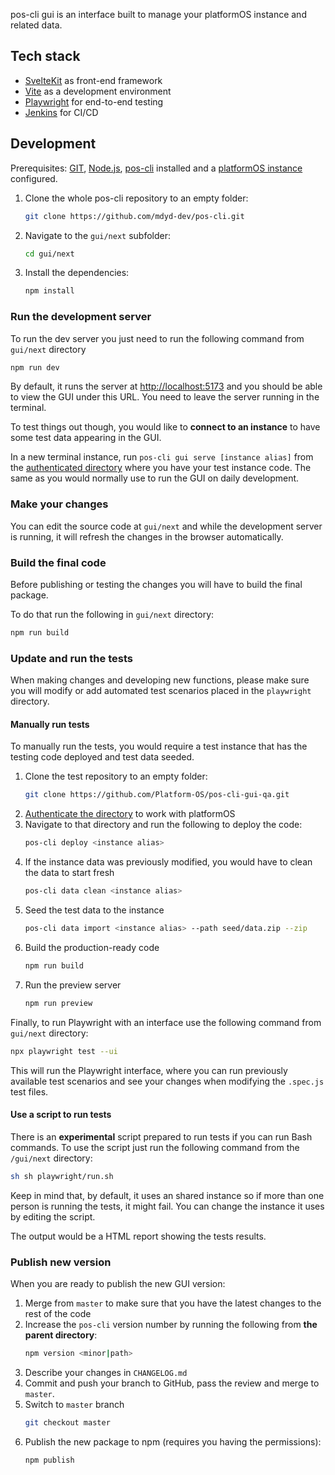 pos-cli gui is an interface built to manage your platformOS instance and related data.

## Tech stack
- [SvelteKit](https://kit.svelte.dev) as front-end framework
- [Vite](https://vitejs.dev) as a development environment
- [Playwright](https://playwright.dev) for end-to-end testing
- [Jenkins](https://www.jenkins.io) for CI/CD

## Development
Prerequisites: [GIT](https://git-scm.com), [Node.js](https://nodejs.org/en), [pos-cli](https://github.com/mdyd-dev/pos-cli) installed and a [platformOS instance](https://documentation.platformos.com/get-started) configured.

1. Clone the whole pos-cli repository to an empty folder:

    ```bash
    git clone https://github.com/mdyd-dev/pos-cli.git
    ```
2. Navigate to the `gui/next` subfolder:
    ```bash
    cd gui/next
    ```
3. Install the dependencies:
    ```bash
    npm install
    ```

### Run the development server
To run the dev server you just need to run the following command from `gui/next` directory
```bash
npm run dev
```

By default, it runs the server at [http://localhost:5173](http://localhost:5173) and you should be able to view the GUI  under this URL. You need to leave the server running in the terminal.

To test things out though, you would like to **connect to an instance** to have some test data appearing in the GUI.

In a new terminal instance, run `pos-cli gui serve [instance alias]` from the [authenticated directory](https://documentation.platformos.com/get-started/working-with-the-code-and-files/) where you have your test instance code. The same as you would normally use to run the GUI on daily development.

### Make your changes
You can edit the source code at `gui/next` and while the development server is running, it will refresh the changes in the browser automatically.

### Build the final code
Before publishing or testing the changes you will have to build the final package.

To do that run the following in `gui/next` directory:

```bash
npm run build
```

### Update and run the tests
When making changes and developing new functions, please make sure you will modify or add automated test scenarios placed in the `playwright` directory.

#### Manually run tests

To manually run the tests, you would require a test instance that has the testing code deployed and test data seeded.

1. Clone the test repository to an empty folder:
    ```bash
    git clone https://github.com/Platform-OS/pos-cli-gui-qa.git
    ```
2. [Authenticate the directory](https://documentation.platformos.com/get-started/working-with-the-code-and-files/#authenticate-your-environment) to work with platformOS
3. Navigate to that directory and run the following to deploy the code:
    ```bash
    pos-cli deploy <instance alias>
    ```
4. If the instance data was previously modified, you would have to clean the data to start fresh
    ```bash
    pos-cli data clean <instance alias>
    ```
4. Seed the test data to the instance
    ```bash
    pos-cli data import <instance alias> --path seed/data.zip --zip
    ```
5. Build the production-ready code
    ```bash
    npm run build
    ```
6. Run the preview server
    ```bash
    npm run preview
    ```

Finally, to run Playwright with an interface use the following command from `gui/next` directory:

```bash
npx playwright test --ui
```

This will run the Playwright interface, where you can run previously available test scenarios and see your changes when modifying the `.spec.js` test files.


#### Use a script to run tests

There is an **experimental** script prepared to run tests if you can run Bash commands. To use the script just run the following command from the `/gui/next` directory:

```bash
sh sh playwright/run.sh
```

Keep in mind that, by default, it uses an shared instance so if more than one person is running the tests, it might fail. You can change the instance it uses by editing the script.

The output would be a HTML report showing the tests results.


### Publish new version
When you are ready to publish the new GUI version:

1. Merge from `master` to make sure that you have the latest changes to the rest of the code
2. Increase the `pos-cli` version number by running the following from **the parent directory**:
    ```bash
    npm version <minor|path>
    ```
3. Describe your changes in `CHANGELOG.md`
4. Commit and push your branch to GitHub, pass the review and merge to `master`.
5. Switch to `master` branch
    ```bash
    git checkout master
    ```
6. Publish the new package to npm (requires you having the permissions):
    ```bash
    npm publish
    ```
